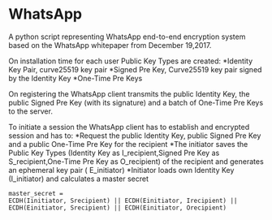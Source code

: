 # WhatsApp

 A python script representing WhatsApp end-to-end encryption system based on the WhatsApp
whitepaper from December 19,2017.

On installation time for each user Public Key Types are created:
*Identity Key Pair, curve25519 key pair
*Signed Pre Key, Curve25519 key pair signed by the Identity Key
*One-Time Pre Keys

On registering the WhatsApp client transmits the public Identity Key, the public Signed Pre Key (with its signature) and a batch of One-Time Pre Keys to the server.

To initiate a session the WhatsApp client has to establish and encrypted session and has to:
*Request the public Identity Key, public Signed Pre Key and a public One-Time Pre Key for the recipient
*The initiator saves the Public Key Types (Identity Key as I_recipient,Signed Pre Key as S_recipient,One-Time Pre Key as O_recipient) of the recipient and generates an ephemeral key pair ( E_initiator)
*Initiator loads own Identity Key (I_initiator) and calculates a master secret

```
master_secret = 
ECDH(Iinitiator, Srecipient) || ECDH(Einitiator, Irecipient) || 
ECDH(Einitiator, Srecipient) || ECDH(Einitiator, Orecipient)
```
